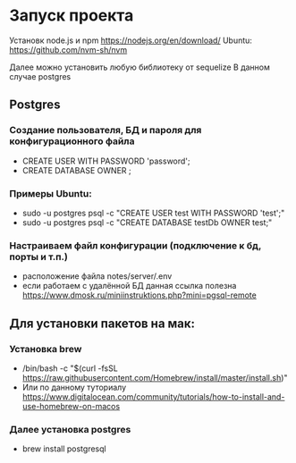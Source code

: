 # Запуск проекта
Установк node.js и npm https://nodejs.org/en/download/
Ubuntu: https://github.com/nvm-sh/nvm

Далее можно установить любую библиотеку от sequelize В данном случае postgres

## Postgres

### Создание пользователя, БД и пароля для конфигурационного файла
- CREATE USER <username> WITH PASSWORD 'password';
- CREATE DATABASE <database> OWNER <username>;

### Примеры Ubuntu:
- sudo -u postgres psql -c "CREATE USER test WITH PASSWORD 'test';"
- sudo -u postgres psql -c "CREATE DATABASE testDb OWNER test;"

### Настраиваем файл конфигурации (подключение к бд, порты и т.п.)
- расположение файла notes/server/.env
- если работаем с удалённой БД данная ссылка полезна
  https://www.dmosk.ru/miniinstruktions.php?mini=pgsql-remote

## Для установки пакетов на мак: 
### Установка brew
- /bin/bash -c "$(curl -fsSL https://raw.githubusercontent.com/Homebrew/install/master/install.sh)"
- Или по данному туториалу
  https://www.digitalocean.com/community/tutorials/how-to-install-and-use-homebrew-on-macos

### Далее установка postgres
- brew install postgresql
